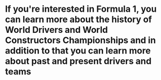 # If you're interested in Formula 1, you can learn more about the history of World Drivers and World Constructors Championships and in addition to that you can learn more about past and present drivers and teams
